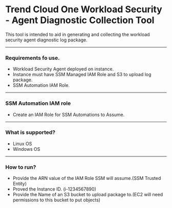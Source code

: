 # Trend Cloud One Workload Security - Agent Diagnostic Collection Tool

This tool is intended to aid in generating and collecting the workload security agent diagnostic log package.

---

### Requirements fo use.
- Workload Security Agent deployed on instance.
- Instance must have SSM Managed IAM Role and S3 to upload log package.
- SSM Automation IAM Role.

---

### SSM Automation IAM role
- Create an IAM Role for SSM Automations to Assume.

---

### What is supported?
- Linux OS
- Windows OS

---

### How to run?
- Provide the ARN value of the IAM Role SSM will assume.(SSM Trusted Entity)
- Proved the Instance ID. (i-1234567890)
- Provide the Name of an S3 bucket to upload package to.(EC2 will need permissions to this bucket to put objects)
